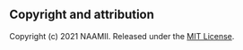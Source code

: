 ## Copyright and attribution

Copyright (c) 2021 NAAMII. Released under the [MIT License](https://github.com/naamiinepal/colorimetric_analysis_final).